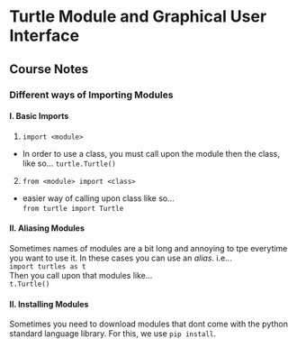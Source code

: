# Turtle Module and Graphical User Interface

## Course Notes

### Different ways of Importing Modules

#### I. Basic Imports
1. `import <module>`   
- In order to use a class, you must call upon the module then the class, like so...
`turtle.Turtle()`
2. `from <module> import <class>`  
- easier way of calling upon class like so...  
`from turtle import Turtle`

#### II. Aliasing Modules
Sometimes names of modules are a bit long and annoying to tpe everytime you want to use it.
In these cases you can use an _alias_. i.e...  
`import turtles as t`  
Then you call upon that modules like...  
`t.Turtle()`

#### II. Installing Modules
Sometimes you need to download modules that dont come with the python standard language library. 
For this, we use `pip install`. 
